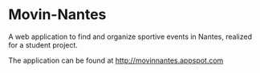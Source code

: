 Movin-Nantes
============

A web application to find and organize sportive events in Nantes, realized for a student project.

The application can be found at http://movinnantes.appspot.com
